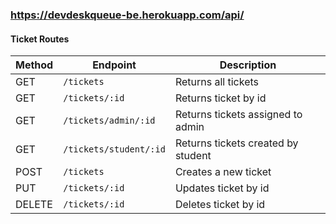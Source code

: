 ### https://devdeskqueue-be.herokuapp.com/api/

#### Ticket Routes

| Method | Endpoint                 | Description                              |
|--------|--------------------------|------------------------------------------|
| GET    | `/tickets`               | Returns all tickets                      |
| GET    | `/tickets/:id`           | Returns ticket by id                     |
| GET    | `/tickets/admin/:id`     | Returns tickets assigned to admin        |
| GET    | `/tickets/student/:id`   | Returns tickets created by student       |
| POST   | `/tickets`               | Creates a new ticket                     |
| PUT    | `/tickets/:id`           | Updates ticket by id                     |
| DELETE | `/tickets/:id`           | Deletes ticket by id                     |
